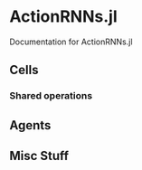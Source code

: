 # ActionRNNs.jl

Documentation for ActionRNNs.jl

## Cells


### Shared operations



## Agents

## Misc Stuff

